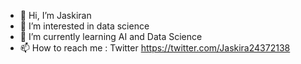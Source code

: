 - 👋 Hi, I’m Jaskiran
- 👀 I’m interested in data science 
- 🌱 I’m currently learning AI and Data Science
- 📫 How to reach me : Twitter https://twitter.com/Jaskira24372138 

<!---
KAUR-JASKIRAN/KAUR-JASKIRAN is a ✨ special ✨ repository because its `README.md` (this file) appears on your GitHub profile.
You can click the Preview link to take a look at your changes.
--->
